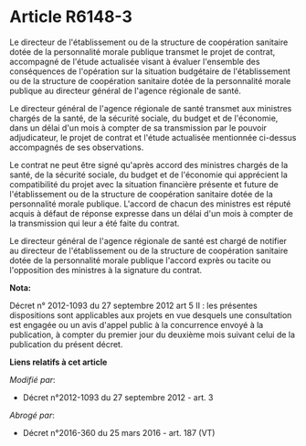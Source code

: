 # Article R6148-3

Le directeur de l'établissement ou de la structure de coopération sanitaire dotée de la personnalité morale publique transmet
le projet de contrat, accompagné de l'étude actualisée visant à évaluer l'ensemble des conséquences de l'opération sur la
situation budgétaire de l'établissement ou de la structure de coopération sanitaire dotée de la personnalité morale publique
au directeur général de l'agence régionale de santé.

Le directeur général de l'agence régionale de santé transmet aux ministres chargés de la santé, de la sécurité sociale, du
budget et de l'économie, dans un délai d'un mois à compter de sa transmission par le pouvoir adjudicateur, le projet de
contrat et l'étude actualisée mentionnée ci-dessus accompagnés de ses observations.

Le contrat ne peut être signé qu'après accord des ministres chargés de la santé, de la sécurité sociale, du budget et de
l'économie qui apprécient la compatibilité du projet avec la situation financière présente et future de l'établissement ou de
la structure de coopération sanitaire dotée de la personnalité morale publique. L'accord de chacun des ministres est réputé
acquis à défaut de réponse expresse dans un délai d'un mois à compter de la transmission qui leur a été faite du contrat.

Le directeur général de l'agence régionale de santé est chargé de notifier au directeur de l'établissement ou de la structure
de coopération sanitaire dotée de la personnalité morale publique l'accord exprès ou tacite ou l'opposition des ministres à
la signature du contrat.

**Nota:**

Décret n° 2012-1093 du 27 septembre 2012 art 5 II : les présentes  dispositions sont applicables aux projets en vue desquels
une  consultation est engagée ou un avis d'appel public à la concurrence  envoyé à la publication, à compter du premier jour
du deuxième mois  suivant celui de la publication du présent décret.

**Liens relatifs à cet article**

_Modifié par_:

  - Décret n°2012-1093 du 27 septembre 2012 - art. 3

_Abrogé par_:

  - Décret n°2016-360 du 25 mars 2016 - art. 187 (VT)
